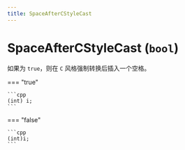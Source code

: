 ```yaml
---
title: SpaceAfterCStyleCast
---
```


# SpaceAfterCStyleCast (`bool`)


如果为 `true`，则在 `C` 风格强制转换后插入一个空格。

=== "true"

    ```cpp
    (int) i;
    ```

=== "false"

    ```cpp
    (int)i;
    ```
